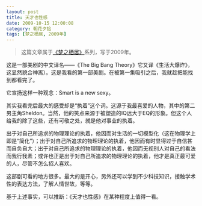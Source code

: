 ```yaml
---
layout: post
title: 天才也性感
date: 2009-10-15 12:00:08
category: 朝花夕拾
tags: [梦之栖居, 2009年]
---
```


> 这篇文章属于[《梦之栖居》](/posts/where-the-dreams-reside/)系列，写于2009年。
	
<!--more-->

这是一部美剧的中文译名——《The Big Bang Theory》它又译《生活大爆炸》，这显然貌合神离）。这是我看的第一部美剧。在被第一集吸引之后，我就趁把能找到都看完了。

它宣扬这样一种观念：Smart is a new sexy。

其实我看完后最大的感受却是“执着”这个词。这源于我最喜爱的人物，其中的第二男主角Sheldon。当然，他的笑点来源于被塑造的IQ远大于EQ的形象。但这个人给我的除了这些，还有可敬之处，就是他对事业的执着。

出于对自己所追求的物理理论的执着，他因而对生活的一切模型化（这在物理学上即是“简化”）；出于对自己所追求的物理理论的执着，他因而有时显得过于自信甚而自负自大；出于对自己所追求的物理理论的执着，他因而无视别人对自己的看法而我行我素；或许也正是出于对自己所追求的物理理论的执着，他才是真正最可爱的人，尽管不怎么招人喜欢。

这部剧可看的地方很多。最大的是开心，另外还可以学到不少科技知识，接触学术性的表达方法，了解人情世故，等等。

基于上述事实，可以推断：《天才也性感》在某种程度上值得一看。